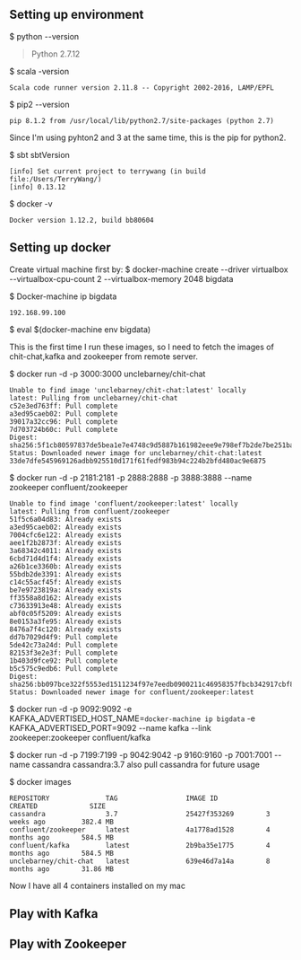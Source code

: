 ## Setting up environment

$ python --version
> Python 2.7.12

$ scala -version
```
Scala code runner version 2.11.8 -- Copyright 2002-2016, LAMP/EPFL
```
$ pip2 --version
```
pip 8.1.2 from /usr/local/lib/python2.7/site-packages (python 2.7)
```

Since I'm using pyhton2 and 3 at the same time, this is the pip for python2. 

$ sbt sbtVersion
```
[info] Set current project to terrywang (in build file:/Users/TerryWang/)
[info] 0.13.12
```
$ docker -v
```
Docker version 1.12.2, build bb80604
```

## Setting up docker

Create virtual machine first by:
$ docker-machine create --driver virtualbox --virtualbox-cpu-count 2 --virtualbox-memory 2048 bigdata

$ Docker-machine ip bigdata
```
192.168.99.100
```
$ eval $(docker-machine env bigdata)

This is the first time I run these images, so I need to fetch the images of chit-chat,kafka and zookeeper from remote server.

$ docker run -d -p 3000:3000 unclebarney/chit-chat
```
Unable to find image 'unclebarney/chit-chat:latest' locally
latest: Pulling from unclebarney/chit-chat
c52e3ed763ff: Pull complete
a3ed95caeb02: Pull complete
39017a32cc96: Pull complete
7d703724b60c: Pull complete
Digest: sha256:5f1cb80597837de5bea1e7e4748c9d5887b161982eee9e798ef7b2de7be251ba
Status: Downloaded newer image for unclebarney/chit-chat:latest
33de7dfe545969126adbb925510d171f61fedf983b94c224b2bfd480ac9e6875
```

$ docker run -d -p 2181:2181 -p 2888:2888 -p 3888:3888 --name zookeeper confluent/zookeeper
```
Unable to find image 'confluent/zookeeper:latest' locally
latest: Pulling from confluent/zookeeper
51f5c6a04d83: Already exists
a3ed95caeb02: Already exists
7004cfc6e122: Already exists
aee1f2b2873f: Already exists
3a68342c4011: Already exists
6cbd71d4d1f4: Already exists
a26b1ce3360b: Already exists
55bdb2de3391: Already exists
c14c55acf45f: Already exists
be7e9723819a: Already exists
ff3558a8d162: Already exists
c73633913e48: Already exists
abf0c05f5209: Already exists
8e0153a3fe95: Already exists
8476a7f4c120: Already exists
dd7b7029d4f9: Pull complete
5de42c73a24d: Pull complete
82153f3e2e3f: Pull complete
1b403d9fce92: Pull complete
b5c575c9edb6: Pull complete
Digest: sha256:bb097bce322f5553ed1511234f97e7eedb0900211c46958357fbcb342917cbf8
Status: Downloaded newer image for confluent/zookeeper:latest
```
$ docker run -d -p 9092:9092 -e KAFKA_ADVERTISED_HOST_NAME=`docker-machine ip bigdata` -e KAFKA_ADVERTISED_PORT=9092 --name kafka --link zookeeper:zookeeper confluent/kafka

$ docker run -d -p 7199:7199 -p 9042:9042 -p 9160:9160 -p 7001:7001 --name cassandra cassandra:3.7
also pull cassandra for future usage

$ docker images
```
REPOSITORY              TAG                 IMAGE ID            CREATED             SIZE
cassandra               3.7                 25427f353269        3 weeks ago         382.4 MB
confluent/zookeeper     latest              4a1778ad1528        4 months ago        584.5 MB
confluent/kafka         latest              2b9ba35e1775        4 months ago        584.5 MB
unclebarney/chit-chat   latest              639e46d7a14a        8 months ago        31.86 MB
```
Now I have all 4 containers installed on my mac

## Play with Kafka


## Play with Zookeeper
